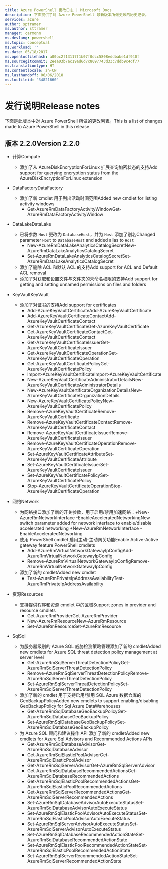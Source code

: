 ```yaml
---
title: Azure PowerShell 更改日志 | Microsoft Docs
description: 下面提供了对 Azure PowerShell 最新版本所做更改的历史记录。
services: azure
author: sptramer
ms.author: sttramer
manager: carmonm
ms.devlang: powershell
ms.topic: conceptual
ms.workload: ''
ms.date: 05/18/2017
ms.openlocfilehash: a00bc2f13117f1b07f0dcc5808eddbabe1df940f
ms.sourcegitcommit: 2eea03b7ac19ad6d7c8097743d33c7ddb9c4df77
ms.translationtype: HT
ms.contentlocale: zh-CN
ms.lasthandoff: 06/06/2018
ms.locfileid: "34821660"
---
```

# <a name="release-notes"></a><span data-ttu-id="4dc7b-103">发行说明</span><span class="sxs-lookup"><span data-stu-id="4dc7b-103">Release notes</span></span>

<span data-ttu-id="4dc7b-104">下面是此版本中对 Azure PowerShell 所做的更改列表。</span><span class="sxs-lookup"><span data-stu-id="4dc7b-104">This is a list of changes made to Azure PowerShell in this release.</span></span>

## <a name="version-220"></a><span data-ttu-id="4dc7b-105">版本 2.2.0</span><span class="sxs-lookup"><span data-stu-id="4dc7b-105">Version 2.2.0</span></span>
* <span data-ttu-id="4dc7b-106">计算</span><span class="sxs-lookup"><span data-stu-id="4dc7b-106">Compute</span></span>
  - <span data-ttu-id="4dc7b-107">添加了从 AzureDiskEncryptionForLinux 扩展查询加密状态的支持</span><span class="sxs-lookup"><span data-stu-id="4dc7b-107">Add support for querying encryption status from the AzureDiskEncryptionForLinux extension</span></span>
* <span data-ttu-id="4dc7b-108">DataFactory</span><span class="sxs-lookup"><span data-stu-id="4dc7b-108">DataFactory</span></span>
  - <span data-ttu-id="4dc7b-109">添加了新 cmdlet 用于列出活动时间范围</span><span class="sxs-lookup"><span data-stu-id="4dc7b-109">Added new cmdlet for listing activity windows</span></span>
    + <span data-ttu-id="4dc7b-110">Get-AzureRmDataFactoryActivityWindow</span><span class="sxs-lookup"><span data-stu-id="4dc7b-110">Get-AzureRmDataFactoryActivityWindow</span></span>
* <span data-ttu-id="4dc7b-111">DataLake</span><span class="sxs-lookup"><span data-stu-id="4dc7b-111">DataLake</span></span>
  - <span data-ttu-id="4dc7b-112">已将参数 `Host` 更改为 `DatabaseHost`，并为 `Host` 添加了别名</span><span class="sxs-lookup"><span data-stu-id="4dc7b-112">Changed parameter `Host` to `DatabaseHost` and added alias to `Host`</span></span>
    + <span data-ttu-id="4dc7b-113">New-AzureRmDataLakeAnalyticsCatalogSecret</span><span class="sxs-lookup"><span data-stu-id="4dc7b-113">New-AzureRmDataLakeAnalyticsCatalogSecret</span></span>
    + <span data-ttu-id="4dc7b-114">Set-AzureRmDataLakeAnalyticsCatalogSecret</span><span class="sxs-lookup"><span data-stu-id="4dc7b-114">Set-AzureRmDataLakeAnalyticsCatalogSecret</span></span>
  - <span data-ttu-id="4dc7b-115">添加了删除 ACL 和默认 ACL 的支持</span><span class="sxs-lookup"><span data-stu-id="4dc7b-115">Add support for ACL and Default ACL removal</span></span>
  - <span data-ttu-id="4dc7b-116">添加了对获取和设置文件与文件夹的未命名权限的支持</span><span class="sxs-lookup"><span data-stu-id="4dc7b-116">Add support for getting and setting unnamed permissions on files and folders</span></span>
* <span data-ttu-id="4dc7b-117">KeyVault</span><span class="sxs-lookup"><span data-stu-id="4dc7b-117">KeyVault</span></span>
  - <span data-ttu-id="4dc7b-118">添加了对证书的支持</span><span class="sxs-lookup"><span data-stu-id="4dc7b-118">Add support for certificates</span></span>
    + <span data-ttu-id="4dc7b-119">Add-AzureKeyVaultCertificate</span><span class="sxs-lookup"><span data-stu-id="4dc7b-119">Add-AzureKeyVaultCertificate</span></span>
    + <span data-ttu-id="4dc7b-120">Add-AzureKeyVaultCertificateContact</span><span class="sxs-lookup"><span data-stu-id="4dc7b-120">Add-AzureKeyVaultCertificateContact</span></span>
    + <span data-ttu-id="4dc7b-121">Get-AzureKeyVaultCertificate</span><span class="sxs-lookup"><span data-stu-id="4dc7b-121">Get-AzureKeyVaultCertificate</span></span>
    + <span data-ttu-id="4dc7b-122">Get-AzureKeyVaultCertificateContact</span><span class="sxs-lookup"><span data-stu-id="4dc7b-122">Get-AzureKeyVaultCertificateContact</span></span>
    + <span data-ttu-id="4dc7b-123">Get-AzureKeyVaultCertificateIssuer</span><span class="sxs-lookup"><span data-stu-id="4dc7b-123">Get-AzureKeyVaultCertificateIssuer</span></span>
    + <span data-ttu-id="4dc7b-124">Get-AzureKeyVaultCertificateOperation</span><span class="sxs-lookup"><span data-stu-id="4dc7b-124">Get-AzureKeyVaultCertificateOperation</span></span>
    + <span data-ttu-id="4dc7b-125">Get-AzureKeyVaultCertificatePolicy</span><span class="sxs-lookup"><span data-stu-id="4dc7b-125">Get-AzureKeyVaultCertificatePolicy</span></span>
    + <span data-ttu-id="4dc7b-126">Import-AzureKeyVaultCertificate</span><span class="sxs-lookup"><span data-stu-id="4dc7b-126">Import-AzureKeyVaultCertificate</span></span>
    + <span data-ttu-id="4dc7b-127">New-AzureKeyVaultCertificateAdministratorDetails</span><span class="sxs-lookup"><span data-stu-id="4dc7b-127">New-AzureKeyVaultCertificateAdministratorDetails</span></span>
    + <span data-ttu-id="4dc7b-128">New-AzureKeyVaultCertificateOrganizationDetails</span><span class="sxs-lookup"><span data-stu-id="4dc7b-128">New-AzureKeyVaultCertificateOrganizationDetails</span></span>
    + <span data-ttu-id="4dc7b-129">New-AzureKeyVaultCertificatePolicy</span><span class="sxs-lookup"><span data-stu-id="4dc7b-129">New-AzureKeyVaultCertificatePolicy</span></span>
    + <span data-ttu-id="4dc7b-130">Remove-AzureKeyVaultCertificate</span><span class="sxs-lookup"><span data-stu-id="4dc7b-130">Remove-AzureKeyVaultCertificate</span></span>
    + <span data-ttu-id="4dc7b-131">Remove-AzureKeyVaultCertificateContact</span><span class="sxs-lookup"><span data-stu-id="4dc7b-131">Remove-AzureKeyVaultCertificateContact</span></span>
    + <span data-ttu-id="4dc7b-132">Remove-AzureKeyVaultCertificateIssuer</span><span class="sxs-lookup"><span data-stu-id="4dc7b-132">Remove-AzureKeyVaultCertificateIssuer</span></span>
    + <span data-ttu-id="4dc7b-133">Remove-AzureKeyVaultCertificateOperation</span><span class="sxs-lookup"><span data-stu-id="4dc7b-133">Remove-AzureKeyVaultCertificateOperation</span></span>
    + <span data-ttu-id="4dc7b-134">Set-AzureKeyVaultCertificateAttribute</span><span class="sxs-lookup"><span data-stu-id="4dc7b-134">Set-AzureKeyVaultCertificateAttribute</span></span>
    + <span data-ttu-id="4dc7b-135">Set-AzureKeyVaultCertificateIssuer</span><span class="sxs-lookup"><span data-stu-id="4dc7b-135">Set-AzureKeyVaultCertificateIssuer</span></span>
    + <span data-ttu-id="4dc7b-136">Set-AzureKeyVaultCertificatePolicy</span><span class="sxs-lookup"><span data-stu-id="4dc7b-136">Set-AzureKeyVaultCertificatePolicy</span></span>
    + <span data-ttu-id="4dc7b-137">Stop-AzureKeyVaultCertificateOperation</span><span class="sxs-lookup"><span data-stu-id="4dc7b-137">Stop-AzureKeyVaultCertificateOperation</span></span>
* <span data-ttu-id="4dc7b-138">网络</span><span class="sxs-lookup"><span data-stu-id="4dc7b-138">Network</span></span>

  - <span data-ttu-id="4dc7b-139">为网络接口添加了新的开关参数，用于启用/禁用加速网络：+New-AzureRmNetworkInterface -EnableAcceleratedNetworking</span><span class="sxs-lookup"><span data-stu-id="4dc7b-139">New switch parameter added for network interface to enable/disable accelerated networking +New-AzureRmNetworkInterface -EnableAcceleratedNetworking</span></span>
  - <span data-ttu-id="4dc7b-140">使用 PowerShell cmdlet 启用主动-主动网关功能</span><span class="sxs-lookup"><span data-stu-id="4dc7b-140">Enable Active-Active gateway feature PowerShell cmdlets</span></span>
    + <span data-ttu-id="4dc7b-141">Add-AzureRmVirtualNetworkGatewayIpConfig</span><span class="sxs-lookup"><span data-stu-id="4dc7b-141">Add-AzureRmVirtualNetworkGatewayIpConfig</span></span>
    + <span data-ttu-id="4dc7b-142">Remove-AzureRmVirtualNetworkGatewayIpConfig</span><span class="sxs-lookup"><span data-stu-id="4dc7b-142">Remove-AzureRmVirtualNetworkGatewayIpConfig</span></span>
  - <span data-ttu-id="4dc7b-143">添加了新的 cmdlet</span><span class="sxs-lookup"><span data-stu-id="4dc7b-143">Added new cmdlet</span></span>
    + <span data-ttu-id="4dc7b-144">Test-AzureRmPrivateIpAddressAvailability</span><span class="sxs-lookup"><span data-stu-id="4dc7b-144">Test-AzureRmPrivateIpAddressAvailability</span></span>
* <span data-ttu-id="4dc7b-145">资源</span><span class="sxs-lookup"><span data-stu-id="4dc7b-145">Resources</span></span>
  - <span data-ttu-id="4dc7b-146">支持提供程序和资源 cmdlet 中的区域</span><span class="sxs-lookup"><span data-stu-id="4dc7b-146">Support zones in provider and resource cmdlets</span></span>
    + <span data-ttu-id="4dc7b-147">Get-AzureRmProvider</span><span class="sxs-lookup"><span data-stu-id="4dc7b-147">Get-AzureRmProvider</span></span>
    + <span data-ttu-id="4dc7b-148">New-AzureRmResource</span><span class="sxs-lookup"><span data-stu-id="4dc7b-148">New-AzureRmResource</span></span>
    + <span data-ttu-id="4dc7b-149">Set-AzureRmResource</span><span class="sxs-lookup"><span data-stu-id="4dc7b-149">Set-AzureRmResource</span></span>
* <span data-ttu-id="4dc7b-150">Sql</span><span class="sxs-lookup"><span data-stu-id="4dc7b-150">Sql</span></span>
  - <span data-ttu-id="4dc7b-151">为服务器级别的 Azure SQL 威胁检测策略管理添加了新的 cmdlet</span><span class="sxs-lookup"><span data-stu-id="4dc7b-151">Added new cmdlets for Azure SQL threat detection policy management at server level</span></span>
    + <span data-ttu-id="4dc7b-152">Get-AzureRmSqlServerThreatDetectionPolicy</span><span class="sxs-lookup"><span data-stu-id="4dc7b-152">Get-AzureRmSqlServerThreatDetectionPolicy</span></span>
    + <span data-ttu-id="4dc7b-153">Remove-AzureRmSqlServerThreatDetectionPolicy</span><span class="sxs-lookup"><span data-stu-id="4dc7b-153">Remove-AzureRmSqlServerThreatDetectionPolicy</span></span>
    + <span data-ttu-id="4dc7b-154">Set-AzureRmSqlServerThreatDetectionPolicy</span><span class="sxs-lookup"><span data-stu-id="4dc7b-154">Set-AzureRmSqlServerThreatDetectionPolicy</span></span>
  - <span data-ttu-id="4dc7b-155">添加了新的 cmdlet 用于支持启用/禁用 SQL Azure 数据仓库的 GeoBackupPolicy</span><span class="sxs-lookup"><span data-stu-id="4dc7b-155">Added new cmdlets to support enabling/disabling GeoBackupPolicy for Sql Azure DataWarehouses</span></span>
    + <span data-ttu-id="4dc7b-156">Get-AzureRmSqlDatabaseGeoBackupPolicy</span><span class="sxs-lookup"><span data-stu-id="4dc7b-156">Get-AzureRmSqlDatabaseGeoBackupPolicy</span></span>
    + <span data-ttu-id="4dc7b-157">Set-AzureRmSqlDatabaseGeoBackupPolicy</span><span class="sxs-lookup"><span data-stu-id="4dc7b-157">Set-AzureRmSqlDatabaseGeoBackupPolicy</span></span>
  - <span data-ttu-id="4dc7b-158">为 Azure SQL 顾问和建议操作 API 添加了新的 cmdlet</span><span class="sxs-lookup"><span data-stu-id="4dc7b-158">Added new cmdlets for Azure Sql Advisors and Recommended Actions APIs</span></span>
    + <span data-ttu-id="4dc7b-159">Get-AzureRmSqlDatabaseAdvisor</span><span class="sxs-lookup"><span data-stu-id="4dc7b-159">Get-AzureRmSqlDatabaseAdvisor</span></span>
    + <span data-ttu-id="4dc7b-160">Get-AzureRmSqlElasticPoolAdvisor</span><span class="sxs-lookup"><span data-stu-id="4dc7b-160">Get-AzureRmSqlElasticPoolAdvisor</span></span>
    + <span data-ttu-id="4dc7b-161">Get-AzureRmSqlServerAdvisor</span><span class="sxs-lookup"><span data-stu-id="4dc7b-161">Get-AzureRmSqlServerAdvisor</span></span>
    + <span data-ttu-id="4dc7b-162">Get-AzureRmSqlDatabaseRecommendedActions</span><span class="sxs-lookup"><span data-stu-id="4dc7b-162">Get-AzureRmSqlDatabaseRecommendedActions</span></span>
    + <span data-ttu-id="4dc7b-163">Get-AzureRmSqlElasticPoolRecommendedActions</span><span class="sxs-lookup"><span data-stu-id="4dc7b-163">Get-AzureRmSqlElasticPoolRecommendedActions</span></span>
    + <span data-ttu-id="4dc7b-164">Get-AzureRmSqlServerRecommendedActions</span><span class="sxs-lookup"><span data-stu-id="4dc7b-164">Get-AzureRmSqlServerRecommendedActions</span></span>
    + <span data-ttu-id="4dc7b-165">Set-AzureRmSqlDatabaseAdvisorAutoExecuteStatus</span><span class="sxs-lookup"><span data-stu-id="4dc7b-165">Set-AzureRmSqlDatabaseAdvisorAutoExecuteStatus</span></span>
    + <span data-ttu-id="4dc7b-166">Set-AzureRmSqlElasticPoolAdvisorAutoExecuteStatus</span><span class="sxs-lookup"><span data-stu-id="4dc7b-166">Set-AzureRmSqlElasticPoolAdvisorAutoExecuteStatus</span></span>
    + <span data-ttu-id="4dc7b-167">Set-AzureRmSqlServerAdvisorAutoExecuteStatus</span><span class="sxs-lookup"><span data-stu-id="4dc7b-167">Set-AzureRmSqlServerAdvisorAutoExecuteStatus</span></span>
    + <span data-ttu-id="4dc7b-168">Set-AzureRmSqlDatabaseRecommendedActionState</span><span class="sxs-lookup"><span data-stu-id="4dc7b-168">Set-AzureRmSqlDatabaseRecommendedActionState</span></span>
    + <span data-ttu-id="4dc7b-169">Set-AzureRmSqlElasticPoolRecommendedActionState</span><span class="sxs-lookup"><span data-stu-id="4dc7b-169">Set-AzureRmSqlElasticPoolRecommendedActionState</span></span>
    + <span data-ttu-id="4dc7b-170">Set-AzureRmSqlServerRecommendedActionState</span><span class="sxs-lookup"><span data-stu-id="4dc7b-170">Set-AzureRmSqlServerRecommendedActionState</span></span>
